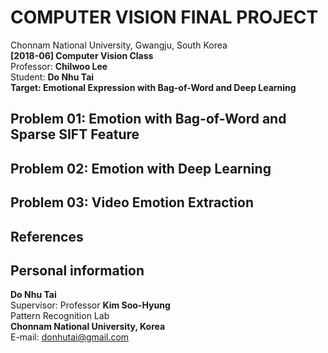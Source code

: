 # COMPUTER VISION FINAL PROJECT
Chonnam National University, Gwangju, South Korea<br/>
**[2018-06] Computer Vision Class**<br/>
Professor: **Chilwoo Lee**<br/>
Student: **Do Nhu Tai**<br/>
**Target: Emotional Expression with Bag-of-Word and Deep Learning**<br/>

## Problem 01: Emotion with Bag-of-Word and Sparse SIFT Feature

## Problem 02: Emotion with Deep Learning

## Problem 03: Video Emotion Extraction

## References

## Personal information
**Do Nhu Tai**<br/>
Supervisor: Professor **Kim Soo-Hyung**<br/>
Pattern Recognition Lab<br/>
**Chonnam National University, Korea**<br/>
E-mail: donhutai@gmail.com<br/>